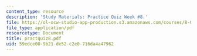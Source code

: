 ```yaml
---
content_type: resource
description: 'Study Materials: Practice Quiz Week #8.'
file: https://ol-ocw-studio-app-production.s3.amazonaws.com/courses/8-022-physics-ii-electricity-and-magnetism-fall-2002/59edce009b21de52c2e0716da4a47962_practquiz8.pdf
file_type: application/pdf
resourcetype: Document
title: practquiz8.pdf
uid: 59edce00-9b21-de52-c2e0-716da4a47962
---
```

